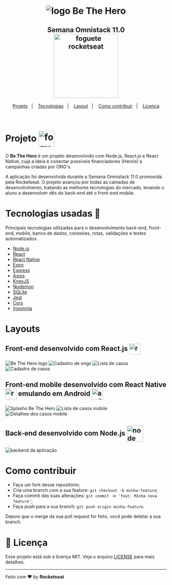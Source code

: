 <h1 align="center">
  <img alt="logo Be The Hero" src="./github/logo@3x.png">
</h1>

<h2 align="center">
 Semana Omnistack 11.0<br>
  <img alt="foguete rocketseat" src="./github/rocketseat.svg" width="200px" href="http://rocketseat.com.br"> 
</h2>

<p align="center">
   <a href="#projeto--">Projeto</a>&nbsp;&nbsp;&nbsp;|&nbsp;&nbsp;&nbsp;
  <a href="#tecnologias-usadas-rocket">Tecnologias</a>&nbsp;&nbsp;&nbsp;|&nbsp;&nbsp;&nbsp;
  <a href="#layouts">Layout</a>&nbsp;&nbsp;&nbsp;|&nbsp;&nbsp;&nbsp;
  <a href="#como-contribuir">Como contribuir</a>&nbsp;&nbsp;&nbsp;|&nbsp;&nbsp;&nbsp;
  <a href="#memo-licença">Licença</a>
</p>

<br>

 # Projeto  <img alt="foguete rocketseat" src="./github/mobileicon.svg" width="50px" align="center"> 
 
<p>O <strong>Be The Hero</strong> é um projeto desenvolvido com Node.js, React.js e React Native, cuja a ideia é conectar possíveis financiadores (Heróis) a campanhas criadas por ONG's.</p>
<p>A aplicação foi desenvolvida durante a Semana Omnistack 11.0 promovida pela Rocketseat. O projeto avançou por todas as camadas de desenvolvimento, tratando as melhores tecnologias do mercado, levando o aluno a desenvolver dês do back-end até o front-end mobile.</p>


 # Tecnologias usadas :rocket:
Principais tecnologias utilizadas para o desenvolvimento back-end, front-end, mobile, banco de dados, conexões, rotas, validações e testes automatizados.
- [Node.js](https://nodejs.org/en/)
- [React](https://reactjs.org)
- [React Native](https://facebook.github.io/react-native/)
- [Expo](https://expo.io/)
- [Express](https://expressjs.com/pt-br/)
- [Axios](https://www.npmjs.com/package/axios)
- [KnexJS](http://knexjs.org/)
- [Nodemon](https://nodemon.io/)
- [SQLite](https://www.sqlite.org/index.html)
- [Jest](https://jestjs.io/)
- [Cors](https://developer.mozilla.org/pt-BR/docs/Web/HTTP/Controle_Acesso_CORS)
- [Insomnia](https://insomnia.rest/)
 
# Layouts
<h2>
  Front-end desenvolvido com React.js 
  <img alt="react icon" src="./github/react.svg" width="35px" align="center">
</h2>

![Be The Hero logo](github/index.png)
![Cadastro de ongs](github/form.png)
![Lista de casos](github/casos.png)
![Cadastro de casos](github/cadastro.png)

<h2>
  Front-end mobile desenvolvido com React Native  
  <img alt="react native icon" src="./github/reactnative.png" width="35px" align="center">
  emulando em Android
  <img alt="android icon" src="./github/android.svg" width="35px" align="center">

</h2>

![Splasho Be The Hero ](github/splash.png)
![Lista de casos mobile](github/listamobile.png)
![Detalhes dos casos mobile](github/detalhescaso.png)

<h2> 
  Back-end desenvolvido com Node.js
  <img alt="node icon" src="./github/iconnode.png" width="50px" align="center">
 </h2> 
 
![backend da aplicação](github/backend.png)

# Como contribuir 

- Faça um fork desse repositório;
- Cria uma branch com a sua feature: `git checkout -b minha-feature`;
- Faça commit das suas alterações: `git commit -m 'feat: Minha nova feature'`;
- Faça push para a sua branch: `git push origin minha-feature`.

Depois que o merge da sua pull request for feito, você pode deletar a sua branch.

# :memo: Licença 

Esse projeto está sob a licença MIT. Veja o arquivo [LICENSE](LICENSE.md) para mais detalhes.

---

Feito com ❤️ by **Rocketseat**
